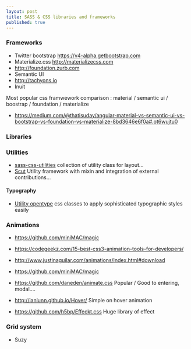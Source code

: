 ```yaml
---
layout: post
title: SASS & CSS libraries and frameworks
published: true
---
```


### Frameworks 
 
* Twitter bootstrap  https://v4-alpha.getbootstrap.com
* Materialize.css http://materializecss.com
* http://foundation.zurb.com
* Semantic UI 
* http://tachyons.io
* Inuit

Most popular css framwework comparison : material / semantic ui / boostrap / foundation / materialize

* https://medium.com/@thatisuday/angular-material-vs-semantic-ui-vs-bootstrap-vs-foundation-vs-materialize-8bd3646e6f0a#.ot6wujtu0


### Libraries

### Utilities

* [sass-css-utilities](https://github.com/gkcgautam/sass-css-utilities) collection of utility class for layout...
* [Scut](https://github.com/davidtheclark/scut) Utility framework with mixin and integration of external contributions...

#### Typography 

* [Utility opentype](https://github.com/kennethormandy/utility-opentype) css classes to apply sophisticated typographic styles easily


### Animations

* https://github.com/miniMAC/magic
* https://codegeekz.com/15-best-css3-animation-tools-for-developers/

* http://www.justinaguilar.com/animations/index.html#download
* https://github.com/miniMAC/magic
* https://github.com/daneden/animate.css Popular / Good to entering, modal....
* http://ianlunn.github.io/Hover/
Simple on hover animation
* https://github.com/h5bp/Effeckt.css
Huge library of effect 

### Grid system

* Suzy 


